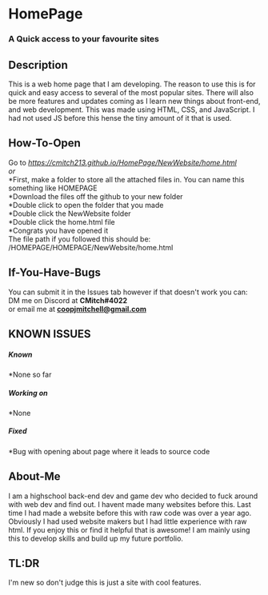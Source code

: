 # HomePage
### A Quick access to your favourite sites

## Description
This is a web home page that I am developing.
The reason to use this is for quick and easy access to several of the most popular sites. There will also be more features and updates coming as I learn new things about front-end, and web development.
This was made using HTML, CSS, and JavaScript. I had not used JS before this hense the tiny amount of it that is used. 

## How-To-Open
Go to *https://cmitch213.github.io/HomePage/NewWebsite/home.html*
<br>
*or*
<br>
*First, make a folder to store all the attached files in. You can  name this something like HOMEPAGE
<br>
*Download the files off the github to your new folder
<br>
*Double click to open the folder that you made
<br>
*Double click the NewWebsite folder
<br>
*Double click the home.html file
<br>
*Congrats you have opened it
<br>
The file path if you followed this should be: /HOMEPAGE/HOMEPAGE/NewWebsite/home.html

## If-You-Have-Bugs
You can submit it in the Issues tab however if that doesn't work you can:
<br>
DM me on Discord at **CMitch#4022**
<br>
or email me at **coopjmitchell@gmail.com**

## KNOWN ISSUES
##### Known
*None so far
##### Working on
*None
##### Fixed
*Bug with opening about page where it leads to source code

## About-Me
I am a highschool back-end dev and game dev who decided to fuck around with web dev and find out.
I havent made many websites before this. Last time I had made a website before this with raw code was over a year ago. Obviously I had used website makers but I had little experience with raw html.
If you enjoy this or find it helpful that is awesome! I am mainly using this to develop skills and build up my future portfolio.

## TL:DR
I'm new so don't judge this is just a site with cool features.
